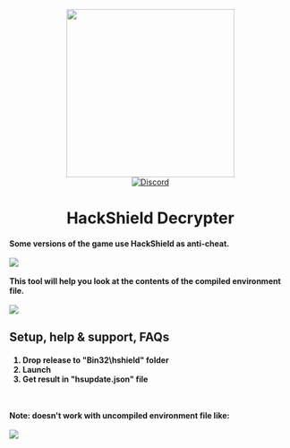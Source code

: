 <div id="header" align="center">
  <img src="https://i.imgur.com/NFDY376.png" width="300"/>
  <br>
  <div id="badges">
   <a href="your-twitter-URL">
     <img alt="Discord" src="https://img.shields.io/discord/479677351618281472?color=%235865F2&label=Discord&logo=Discord&logoColor=%23FFFFFF">
   </a>
 </div>
 <h1>
  HackShield Decrypter
 </h1>
 <div align="left">
  <h4>
   Some versions of the game use HackShield as anti-cheat.<br><br>
   <img src="https://i.imgur.com/rs5sRDd.png"/><br><br>
   This tool will help you look at the contents of the compiled environment file.<br><br>
   <img src="https://i.imgur.com/YuouPfx.png"/><br>
  </h4>
 </div>
 <div align="left">
   <h2>
	   Setup, help & support, FAQs<br>
   </h2>
   <h4>
    <ol>
     <li>Drop release to "Bin32\hshield" folder</li>
     <li>Launch</li>
     <li>Get result in "hsupdate.json" file</li>
    </ol>
    <br><br>
    Note: doesn't work with uncompiled environment file like:<br><br>
    <img src="https://i.imgur.com/PjBCjTX.png"/>
   </h4>
 </div>
</div>

